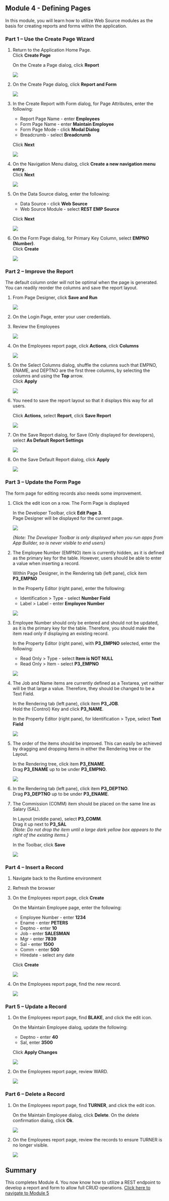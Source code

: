 ## Module 4 - Defining Pages 

In this module, you will learn how to utilize Web Source modules as the basis for creating reports and forms within the application. 

### **Part 1** – Use the Create Page Wizard

1. Return to the Application Home Page.     
    Click **Create Page**
    
    On the Create a Page dialog, click **Report**

    ![](images/4/create-rpt.png)

2. On the Create Page dialog, click **Report and Form**  

    ![](images/4/rpt-with-form.png)

3. In the Create Report with Form dialog, for Page Attributes, enter the following:
    - Report Page Name - enter **Employees**
    - Form Page Name - enter **Maintain Employee**
    - Form Page Mode - click **Modal Dialog**
    - Breadcrumb - select **Breadcrumb**
    
    Click **Next**

    ![](images/4/set-page.png)

4. On the Navigation Menu dialog, click **Create a new navigation menu entry**.     
    Click **Next**

    ![](images/4/set-nav.png)

5. On the Data Source dialog, enter the following:
    - Data Source - click **Web Source**
    - Web Source Module - select **REST EMP Source**
    
    Click **Next**

    ![](images/4/set-data-source.png)

6. On the Form Page dialog, for Primary Key Column, select **EMPNO (Number)**.      
    Click **Create** 

    ![](images/4/set-pk.png)

### **Part 2** – Improve the Report
The default column order will not be optimal when the page is generated. You can readily reorder the columns and save the report layout.

1. From Page Designer, click **Save and Run**  

    ![](images/4/go-runtime.png)

2. On the Login Page, enter your user credentials.

3. Review the Employees

    ![](images/4/runtime.png)

4. On the Employees report page, click **Actions**, click **Columns**  

    ![](images/4/go-columns.png)

5. On the Select Columns dialog, shuffle the columns such that EMPNO, ENAME, and DEPTNO are the
first three columns, by selecting the columns and using the **Top** arrow.      
    Click **Apply**  

    ![](images/4/set-columns.png)

6. You need to save the report layout so that it displays this way for all users.

    Click **Actions**, select **Report**, click **Save Report**  

    ![](images/4/go-save.png)

7. On the Save Report dialog, for Save (Only displayed for developers), select **As Default Report Settings**  

    ![](images/4/set-save.png)

8. On the Save Default Report dialog, click **Apply**

    ![](images/4/save-primary.png)

### **Part 3** – Update the Form Page
The form page for editing records also needs some improvement.

1. Click the edit icon on a row.
    The Form Page is displayed

    In the Developer Toolbar, click **Edit Page 3**.     
    Page Designer will be displayed for the current page.

    ![](images/4/go-pd.png)

    *{Note: The Developer Toolbar is only displayed when you run apps from App Builder, so is never visible to end users}*

2. The Employee Number (EMPNO) item is currently hidden, as it is defined as the primary key for the table. However, users should be able to enter a value when inserting a record.

    Within Page Designer, in the Rendering tab (left pane), click item **P3_EMPNO**

    In the Property Editor (right pane), enter the following:
    
    - Identification > Type - select **Number Field**
    - Label > Label - enter **Employee Number**

    ![](images/4/set-empno.png)

3. Employee Number should only be entered and should not be updated, as it is the primary key for the table. Therefore, you should make the item read only if displaying an existing record.

    In the Property Editor (right pane), with **P3_EMPNO** selected, enter the following:
    - Read Only > Type - select **Item is NOT NULL**
    - Read Only > Item - select **P3_EMPNO**

    ![](images/4/set-empno-ro.png)
    
4. The Job and Name items are currently defined as a Textarea, yet neither will be that large a value. Therefore, they should be changed to be a Text Field.

    In the Rendering tab (left pane), click item **P3_JOB**.        
    Hold the {Control} Key and click **P3_NAME**.
    
    In the Property Editor (right pane), for Identification > Type, select **Text Field**

    ![](images/4/set-job-name.png)

5. The order of the items should be improved. This can easily be achieved by dragging and dropping items in either the Rendering tree or the Layout.

    In the Rendering tree, click item **P3_ENAME**.      
    Drag **P3_ENAME** up to be under **P3_EMPNO**.  

    ![](images/4/drag-name.png)
    
6. In the Rendering tab (left pane), click item **P3_DEPTNO**.      
    Drag **P3_DEPTNO** up to be under **P3_ENAME**.
    
7. The Commission (COMM) item should be placed on the same line as Salary (SAL).

    In Layout (middle pane), select **P3_COMM**.        
    Drag it up next to **P3_SAL**   
    *{Note: Do not drop the item until a large dark yellow box appears to the right of the existing items.}*

    In the Toolbar, click **Save**

    ![](images/4/drag-comm.png)

### **Part 4** – Insert a Record

1. Navigate back to the Runtime environment
2. Refresh the browser
3. On the Employees report page, click **Create**

    On the Maintain Employee page, enter the following:
    
    - Employee Number - enter **1234**
    - Ename - enter **PETERS**
    - Deptno - enter **10**
    - Job - enter **SALESMAN**
    - Mgr - enter **7839**
    - Sal - enter **1500**
    - Comm - enter **500**
    - Hiredate - select any date
    
    Click **Create**

    ![](images/4/insert.png)

4. On the Employees report page, find the new record.

    ![](images/4/show-insert.png)

### **Part 5** – Update a Record

1. On the Employees report page, find **BLAKE**, and click the edit icon.

    On the Maintain Employee dialog, update the following:
    
    - Deptno - enter **40**
    - Sal, enter **3500** 

    Click **Apply Changes**

    ![](images/4/update.png)

2. On the Employees report page, review WARD.

    ![](images/4/show-update.png)

### **Part 6** – Delete a Record

1. On the Employees report page, find **TURNER**, and click the edit icon.

    On the Maintain Employee dialog, click **Delete**.
    On the delete confirmation dialog, click **Ok**.

    ![](images/4/delete.png)

2. On the Employees report page, review the records to ensure TURNER is no longer visible.

    ![](images/4/show-delete.png)

## Summary
This completes Module 4. You now know how to utilize a REST endpoint to develop a report and form to allow full CRUD operations. [Click here to navigate to Module 5](5-defining-lov.md)
